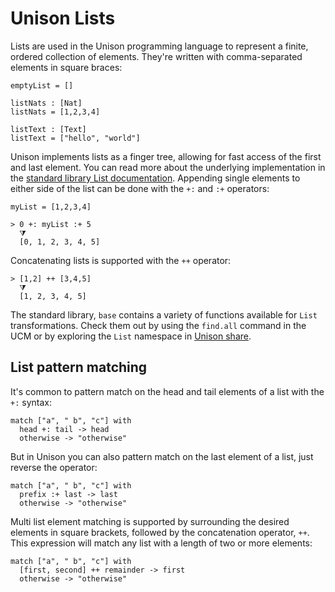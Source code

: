 # Unison Lists

Lists are used in the Unison programming language to represent a finite, ordered collection of elements. They're written with comma-separated elements in square braces:

```
emptyList = []

listNats : [Nat]
listNats = [1,2,3,4]

listText : [Text]
listText = ["hello", "world"]
```

Unison implements lists as a finger tree, allowing for fast access of the first and last element. You can read more about the underlying implementation in the [standard library List documentation][list-docs]. Appending single elements to either side of the list can be done with the `+:` and `:+` operators:

```
myList = [1,2,3,4]

> 0 +: myList :+ 5
  ⧩
  [0, 1, 2, 3, 4, 5]
```

Concatenating lists is supported with the `++` operator:

```
> [1,2] ++ [3,4,5]
  ⧩
  [1, 2, 3, 4, 5]
```

The standard library, `base` contains a variety of functions available for `List` transformations. Check them out by using the `find.all` command in the UCM or by exploring the `List` namespace in [Unison share][list-docs].

## List pattern matching

It's common to pattern match on the head and tail elements of a list with the `+:` syntax:

```
match ["a", " b", "c"] with
  head +: tail -> head
  otherwise -> "otherwise"
```

But in Unison you can also pattern match on the last element of a list, just reverse the operator:

```
match ["a", " b", "c"] with
  prefix :+ last -> last
  otherwise -> "otherwise"
```

Multi list element matching is supported by surrounding the desired elements in square brackets, followed by the concatenation operator, `++`. This expression will match any list with a length of two or more elements:

```
match ["a", " b", "c"] with
  [first, second] ++ remainder -> first
  otherwise -> "otherwise"
```

[list-docs]: https://share.unison-lang.org/@unison/code/latest/namespaces/public/base/latest/;/types/data/List
